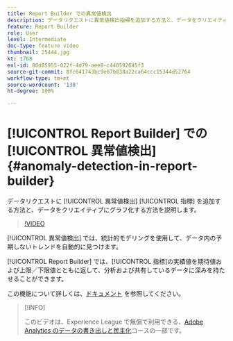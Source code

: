 ```yaml
---
title: Report Builder での異常値検出
description: データリクエストに異常値検出指標を追加する方法と、データをクリエイティブにグラフ化する方法を説明します。
feature: Report Builder
role: User
level: Intermediate
doc-type: feature video
thumbnail: 25444.jpg
kt: 1768
exl-id: 80d85955-022f-4d79-aee8-c440592645f3
source-git-commit: 8fc641743bc9e07b838a22ca64ccc15344d52764
workflow-type: tm+mt
source-wordcount: '130'
ht-degree: 100%

---
```


# [!UICONTROL Report Builder] での[!UICONTROL 異常値検出] {#anomaly-detection-in-report-builder}

データリクエストに [!UICONTROL 異常値検出] [!UICONTROL 指標] を追加する方法と、データをクリエイティブにグラフ化する方法を説明します。

>[!VIDEO](https://video.tv.adobe.com/v/23543/?quality=12&learn=on)

[!UICONTROL 異常値検出] では、統計的モデリングを使用して、データ内の予期しないトレンドを自動的に見つけます。

[!UICONTROL Report Builder] では、[!UICONTROL 指標]の実績値を期待値および上限／下限値とともに返して、分析および共有しているデータに深みを持たせることができます。

この機能について詳しくは、[ドキュメント](https://experienceleague.adobe.com/docs/analytics/analyze/analysis-workspace/virtual-analyst/anomaly-detection/statistics-anomaly-detection.html?lang=ja) を参照してください。

>[!INFO]
>
> このビデオは、Experience League で無償で利用できる、[Adobe Analytics のデータの書き出しと民主化](https://experienceleague.adobe.com/?lang=ja/?recommended=Analytics-A-1-2022.1.democratizing#dashboard/learning)コースの一部です。